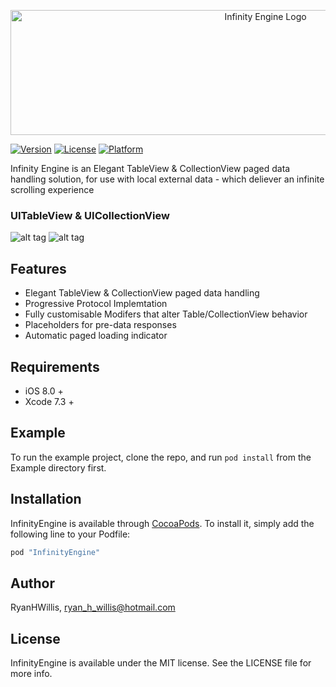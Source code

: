 <p align="center">
    <img src="https://cdn.rawgit.com/RyanHWillis/InfinityEngine/master/Example/infinityenginelogo.jpg"  width="800" height="200" alt="Infinity Engine Logo">
</p>

[![Version](https://img.shields.io/cocoapods/v/InfinityEngine.svg?style=flat)](http://cocoapods.org/pods/InfinityEngine)
[![License](https://img.shields.io/cocoapods/l/InfinityEngine.svg?style=flat)](http://cocoapods.org/pods/InfinityEngine)
[![Platform](https://img.shields.io/cocoapods/p/InfinityEngine.svg?style=flat)](http://cocoapods.org/pods/InfinityEngine)

Infinity Engine is an Elegant TableView & CollectionView paged data handling solution, for use with local external data - which deliever an infinite scrolling experience 

### UITableView & UICollectionView
![alt tag](https://cdn.rawgit.com/RyanHWillis/InfinityEngine/master/Example/collectionview.gif)
![alt tag](https://cdn.rawgit.com/RyanHWillis/InfinityEngine/master/Example/tableview.gif)

## Features
+ Elegant TableView & CollectionView paged data handling
+ Progressive Protocol Implemtation
+ Fully customisable Modifers that alter Table/CollectionView behavior
+ Placeholders for pre-data responses
+ Automatic paged loading indicator

## Requirements
+ iOS 8.0 +
+ Xcode 7.3 +

## Example

To run the example project, clone the repo, and run `pod install` from the Example directory first.

## Installation

InfinityEngine is available through [CocoaPods](http://cocoapods.org). To install
it, simply add the following line to your Podfile:

```ruby
pod "InfinityEngine"
```

## Author

RyanHWillis, ryan_h_willis@hotmail.com

## License

InfinityEngine is available under the MIT license. See the LICENSE file for more info.

